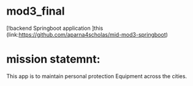 # mod3_final
 [!backend Springboot application  ]this (link:https://github.com/aparna4scholas/mid-mod3-springboot)
 
 # mission statemnt:
 This app is to maintain personal protection Equipment across the cities.
